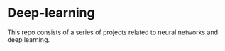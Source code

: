 # Deep-learning

This repo consists of a series of projects related to neural networks and deep learning.

